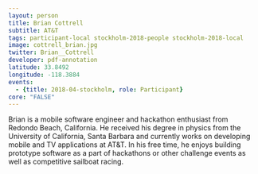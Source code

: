 ```yaml
---
layout: person
title: Brian Cottrell
subtitle: AT&T
tags: participant-local stockholm-2018-people stockholm-2018-local
image: cottrell_brian.jpg
twitter: Brian__Cottrell
developer: pdf-annotation
latitude: 33.8492
longitude: -118.3884
events:
  - {title: 2018-04-stockholm, role: Participant}
core: "FALSE"
---
```

Brian is a mobile software engineer and hackathon enthusiast from Redondo Beach, California. He received his degree in physics from the University of California, Santa Barbara and currently works on developing mobile and TV applications at AT&T. In his free time, he enjoys building prototype software as a part of hackathons or other challenge events as well as competitive sailboat racing.